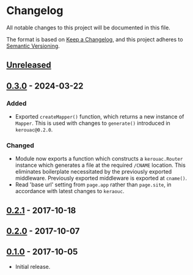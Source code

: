 # Changelog
All notable changes to this project will be documented in this file.

The format is based on [Keep a Changelog](https://keepachangelog.com/en/1.0.0/),
and this project adheres to [Semantic Versioning](https://semver.org/spec/v2.0.0.html).

## [Unreleased]

## [0.3.0] - 2024-03-22
### Added
- Exported `createMapper()` function, which returns a new instance of `Mapper`.
This is used with changes to `generate()` introduced in `kerouac@0.2.0`.

### Changed
- Module now exports a function which constructs a `kerouac.Router` instance
which generates a file at the required `/CNAME` location.  This eliminates
boilerplate necessitated by the previously exported middleware.  Previously
exported middleware is exported at `cname()`.
- Read 'base url' setting from `page.app` rather than `page.site`, in accordance
with latest changes to `keraouc`.

## [0.2.1] - 2017-10-18

## [0.2.0] - 2017-10-07

## [0.1.0] - 2017-10-05

- Initial release.

[Unreleased]: https://github.com/jaredhanson/kerouac-cname/compare/v0.3.0...HEAD
[0.3.0]: https://github.com/jaredhanson/kerouac-cname/compare/v0.2.1...v0.3.0
[0.2.1]: https://github.com/jaredhanson/kerouac-cname/compare/v0.2.0...v0.2.1
[0.2.0]: https://github.com/jaredhanson/kerouac-cname/compare/v0.1.0...v0.2.0
[0.1.0]: https://github.com/jaredhanson/kerouac-cname/releases/tag/v0.1.0
